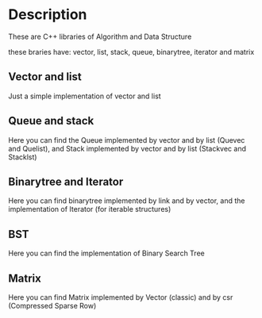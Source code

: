 <h1 align=left>Description</h1>
<p>These are C++ libraries of Algorithm and Data Structure</p>
<p>these braries have: vector, list, stack, queue, binarytree, iterator and matrix</p>

<h2 align=left>Vector and list</h2>
<p>Just a simple implementation of vector and list</p>

<h2 align=left>Queue and stack</h2>
<p>Here you can find the Queue implemented by vector and by list (Quevec and Quelist), and Stack implemented by vector and by list (Stackvec and Stacklst)</p>

<h2 align=left>Binarytree and Iterator</h2>
<p>Here you can find binarytree implemented by link and by vector, and the implementation of Iterator (for iterable structures)</p>
  
<h2 align=left>BST</h2>
<p>Here you can find the implementation of Binary Search Tree</p>
 
<h2 align=left>Matrix</h2>
<p>Here you can find Matrix implemented by Vector (classic) and by csr (Compressed Sparse Row)</p>
 
 
 


